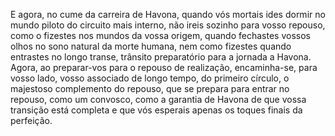 ﻿E agora, no cume da carreira de Havona, quando vós mortais ides dormir no mundo piloto do circuito mais interno, não ireis sozinho para vosso repouso, como o fizestes nos mundos da vossa origem, quando fechastes vossos olhos no sono natural da morte humana, nem como fizestes quando entrastes no longo transe, trânsito preparatório para a jornada a Havona. Agora, ao preparar-vos para o repouso de realização, encaminha-se, para vosso lado, vosso associado de longo tempo, do primeiro círculo, o majestoso complemento do repouso, que se prepara para entrar no repouso, como um convosco, como a garantia de Havona de que vossa transição está completa e que vós esperais apenas os toques finais da perfeição.